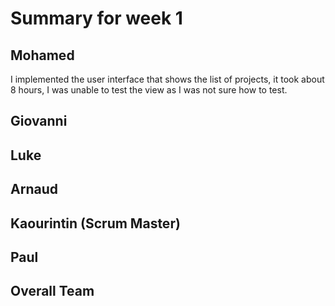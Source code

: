 # Summary for week 1

## Mohamed
I implemented the user interface that shows the list of projects, it took about 8 hours, I was unable to test the view as I was not sure how to test.
## Giovanni

## Luke

## Arnaud

## Kaourintin (Scrum Master)

## Paul

## Overall Team
